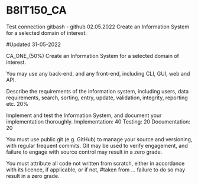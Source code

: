 # B8IT150_CA
Test connection gitbash - github 02.05.2022
Create an Information System for a selected domain of interest. 

#Updated 31-05-2022

CA_ONE_(50%)
Create an Information System for a selected domain of interest. 

You may use any back-end, and any front-end, including CLI, GUI, web and API.

Describe the requirements of the information system, including users, data requirements, search, sorting, entry, update, validation, integrity, reporting etc. 20%


Implement and test the Information System, and document your implementation thoroughly.
Implementation: 40
Testing: 20
Documentation: 20

You must use public git (e.g. GitHub) to manage your source and versioning, with regular frequent commits. Git may be used to verify engagement, and failure to engage with source control may result in a zero grade.

You must attribute all code not written from scratch, either in accordance with its licence, if applicable, or if not, #taken from ...  failure to do so may result in a zero grade.
